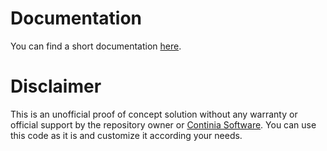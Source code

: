 # Documentation
You can find a short documentation [here](https://continia.gitbook.io/document-capture/v/swiss-qr-code-management/).

# Disclaimer

This is an unofficial proof of concept solution without any warranty or official support by the repository owner or [Continia Software](https://www.continia.com). You can use this code as it is and customize it according your needs.
